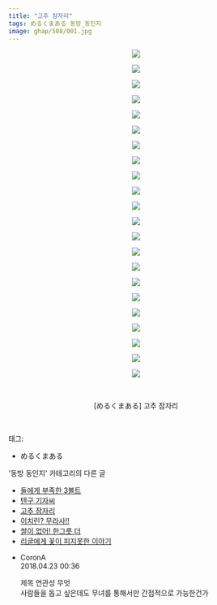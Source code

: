 ```yaml
---
title: "고추 잠자리"
tags: めるくまある 동방_동인지
image: ghap/508/001.jpg
---
```

<div class="article">
<p style="text-align: center; clear: none; float: none;"><img src="{{ site.nasurl }}/ghap/508/001.jpg"/></p>
<p style="text-align: center; clear: none; float: none;"><img src="{{ site.nasurl }}/ghap/508/002.jpg"/></p>
<p style="text-align: center; clear: none; float: none;"><img src="{{ site.nasurl }}/ghap/508/003.jpg"/></p>
<p style="text-align: center; clear: none; float: none;"><img src="{{ site.nasurl }}/ghap/508/004.jpg"/></p>
<p style="text-align: center; clear: none; float: none;"><img src="{{ site.nasurl }}/ghap/508/005.jpg"/></p>
<p style="text-align: center; clear: none; float: none;"><img src="{{ site.nasurl }}/ghap/508/006.jpg"/></p>
<p style="text-align: center; clear: none; float: none;"><img src="{{ site.nasurl }}/ghap/508/007.jpg"/></p>
<p style="text-align: center; clear: none; float: none;"><img src="{{ site.nasurl }}/ghap/508/008.jpg"/></p>
<p style="text-align: center; clear: none; float: none;"><img src="{{ site.nasurl }}/ghap/508/009.jpg"/></p>
<p style="text-align: center; clear: none; float: none;"><img src="{{ site.nasurl }}/ghap/508/010.jpg"/></p>
<p style="text-align: center; clear: none; float: none;"><img src="{{ site.nasurl }}/ghap/508/011.jpg"/></p>
<p style="text-align: center; clear: none; float: none;"><img src="{{ site.nasurl }}/ghap/508/012.jpg"/></p>
<p style="text-align: center; clear: none; float: none;"><img src="{{ site.nasurl }}/ghap/508/013.jpg"/></p>
<p style="text-align: center; clear: none; float: none;"><img src="{{ site.nasurl }}/ghap/508/014.jpg"/></p>
<p style="text-align: center; clear: none; float: none;"><img src="{{ site.nasurl }}/ghap/508/015.jpg"/></p>
<p style="text-align: center; clear: none; float: none;"><img src="{{ site.nasurl }}/ghap/508/016.jpg"/></p>
<p style="text-align: center; clear: none; float: none;"><img src="{{ site.nasurl }}/ghap/508/017.jpg"/></p>
<p style="text-align: center; clear: none; float: none;"><img src="{{ site.nasurl }}/ghap/508/018.jpg"/></p>
<p style="text-align: center; clear: none; float: none;"><img src="{{ site.nasurl }}/ghap/508/019.jpg"/></p>
<p style="text-align: center; clear: none; float: none;"><img src="{{ site.nasurl }}/ghap/508/020.jpg"/></p>
<p style="text-align: center; clear: none; float: none;"><img src="{{ site.nasurl }}/ghap/508/021.jpg"/></p>
<p style="text-align: center; clear: none; float: none;"><img src="{{ site.nasurl }}/ghap/508/022.jpg"/></p>
<p style="text-align: center; clear: none; float: none;"><br/></p>
<p style="text-align: center; clear: none; float: none;">[めるくまある] 고추 잠자리</p>
<p><br/></p>
</div><div class="tagTrail">
<p>태그: </p>
<ul>
<li>めるくまある</li>
</ul>
</div><div class="another">
<p>'동방 동인지' 카테고리의 다른 글</p>
<ul>
<li><a href="/2016-06-23-ghap_510">둘에게 부족한 3볼트</a></li>
<li><a href="/2016-06-23-ghap_509">텐구 기자씨</a></li>
<li><a href="/2016-06-23-ghap_508">고추 잠자리</a></li>
<li><a href="/2016-06-23-ghap_507">이치린? 무라사!!</a></li>
<li><a href="/2016-06-23-ghap_506">쌀이 없어! 한그릇 더</a></li>
<li><a href="/2016-06-22-ghap_505">리글에게 꽃이 피지못한 이야기</a></li>
</ul>
</div><div class="cb_module cb_fluid">
<div class="cb_wrt cb_profile">
<div class="comment">
<ul>
<li class="cb_thumb_off" id="comment15243290">
<div class="cb_comment_area">
<div class="cb_info_area">
<div class="cb_section">
<span class="cb_nick_name">CoronA</span>
</div>
<div class="cb_section">
<span class="cb_date">2018.04.23 00:36 </span>
</div>
</div>
<div class="cb_dsc_comment">
<p class="cb_dsc">
											제목 연관성 무엇<br/>
사람들을 돕고 싶은데도 무녀를 통해서만 간접적으로 가능한건가
										</p>
</div>
</div></li>
</ul>
</div>
</div><!-- commentList close -->
</div>